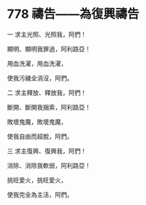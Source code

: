 # 778 禱告――為復興禱告

一 求主光照、光照我，阿們！

顯明、顯明我罪過，阿利路亞！

用血洗濯，用血洗濯，

使我污穢全消沒，阿們。

二 求主釋放、釋放我，阿們！

斷開、斷開我捆索，阿利路亞！

敗壞鬼魔，敗壞鬼魔，

使我自由而超脫，阿們。

三 求主復興、復興我，阿們！

消除、消除我軟弱，阿利路亞！

挑旺愛火，挑旺愛火，

使我完全為主活，阿們。

